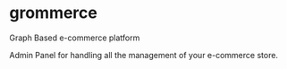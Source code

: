 # grommerce
Graph Based e-commerce platform

Admin Panel for handling all the management of your e-commerce store.
